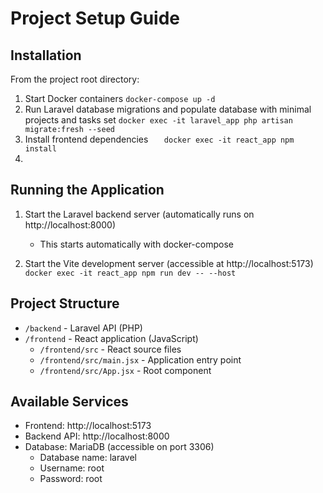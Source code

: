 
# Project Setup Guide

## Installation

From the project root directory:

1. Start Docker containers
   `docker-compose up -d`
2. Run Laravel database migrations and populate database with minimal projects and tasks set
   `docker exec -it laravel_app php artisan migrate:fresh --seed`
3. Install frontend dependencies
`   docker exec -it react_app npm install`
4. 
## Running the Application

1. Start the Laravel backend server (automatically runs on http://localhost:8000)
    - This starts automatically with docker-compose

2. Start the Vite development server (accessible at http://localhost:5173)
   `docker exec -it react_app npm run dev -- --host`

## Project Structure

- `/backend` - Laravel API (PHP)
- `/frontend` - React application (JavaScript)
    - `/frontend/src` - React source files
    - `/frontend/src/main.jsx` - Application entry point
    - `/frontend/src/App.jsx` - Root component

## Available Services

- Frontend: http://localhost:5173
- Backend API: http://localhost:8000
- Database: MariaDB (accessible on port 3306)
    - Database name: laravel
    - Username: root
    - Password: root
